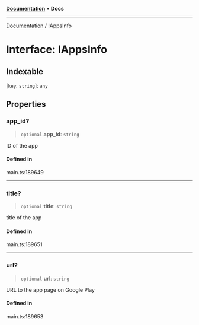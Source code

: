 [**Documentation**](../README.md) • **Docs**

***

[Documentation](../globals.md) / IAppsInfo

# Interface: IAppsInfo

## Indexable

 \[`key`: `string`\]: `any`

## Properties

### app\_id?

> `optional` **app\_id**: `string`

ID of the app

#### Defined in

main.ts:189649

***

### title?

> `optional` **title**: `string`

title of the app

#### Defined in

main.ts:189651

***

### url?

> `optional` **url**: `string`

URL to the app page on Google Play

#### Defined in

main.ts:189653
